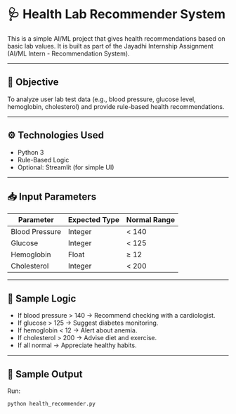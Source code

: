 # 🩺 Health Lab Recommender System

This is a simple AI/ML project that gives health recommendations based on basic lab values. It is built as part of the Jayadhi Internship Assignment (AI/ML Intern - Recommendation System).

---

## 📌 Objective

To analyze user lab test data (e.g., blood pressure, glucose level, hemoglobin, cholesterol) and provide rule-based health recommendations.

---

## ⚙️ Technologies Used

- Python 3
- Rule-Based Logic
- Optional: Streamlit (for simple UI)

---

## 📥 Input Parameters

| Parameter       | Expected Type | Normal Range      |
|----------------|---------------|-------------------|
| Blood Pressure  | Integer       | < 140             |
| Glucose         | Integer       | < 125             |
| Hemoglobin      | Float         | ≥ 12              |
| Cholesterol     | Integer       | < 200             |

---

## 🧠 Sample Logic

- If blood pressure > 140 → Recommend checking with a cardiologist.
- If glucose > 125 → Suggest diabetes monitoring.
- If hemoglobin < 12 → Alert about anemia.
- If cholesterol > 200 → Advise diet and exercise.
- If all normal → Appreciate healthy habits.

---

## 🧪 Sample Output

Run:
```bash
python health_recommender.py
